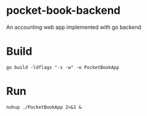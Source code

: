 # pocket-book-backend
An accounting web app implemented with go backend

# Build

```shell
go build -ldflags "-s -w" -o PocketBookApp
```

# Run

```shell
nohup ./PocketBookApp 2>&1 &
```